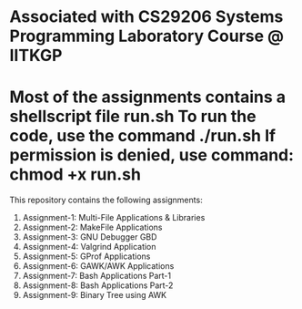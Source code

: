 Associated with CS29206 Systems Programming Laboratory Course @ IITKGP
=======================================================================
Most of the assignments contains a shellscript file run.sh
To run the code, use the command ./run.sh
If permission is denied, use command: chmod +x run.sh
=======================================================================
This repository contains the following assignments:

1) Assignment-1: Multi-File Applications & Libraries  
2) Assignment-2: MakeFile Applications  
3) Assignment-3: GNU Debugger GBD  
4) Assignment-4: Valgrind Application  
5) Assignment-5: GProf Applications  
6) Assignment-6: GAWK/AWK Applications  
7) Assignment-7: Bash Applications Part-1  
8) Assignment-8: Bash Applications Part-2  
9) Assignment-9: Binary Tree using AWK
